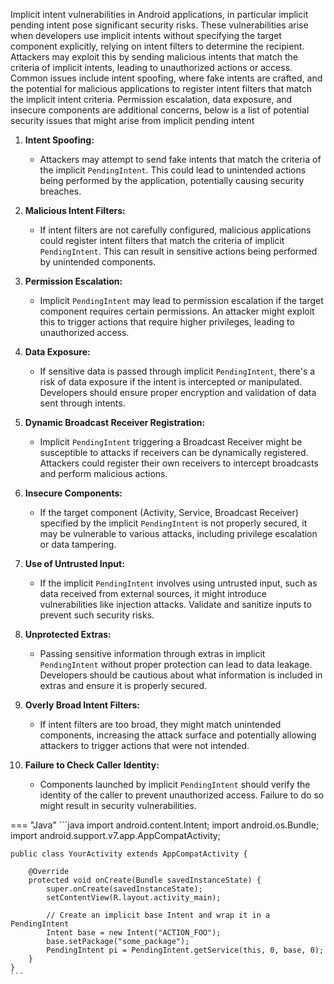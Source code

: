 Implicit intent vulnerabilities in Android applications, in particular implicit pending intent pose significant security risks. These vulnerabilities arise when developers use implicit intents without specifying the target component explicitly, relying on intent filters to determine the recipient. Attackers may exploit this by sending malicious intents that match the criteria of implicit intents, leading to unauthorized actions or access. Common issues include intent spoofing, where fake intents are crafted, and the potential for malicious applications to register intent filters that match the implicit intent criteria. Permission escalation, data exposure, and insecure components are additional concerns, below is a list of potential security issues that might arise from implicit pending intent

1. **Intent Spoofing:**
   - Attackers may attempt to send fake intents that match the criteria of the implicit `PendingIntent`. This could lead to unintended actions being performed by the application, potentially causing security breaches.

2. **Malicious Intent Filters:**
   - If intent filters are not carefully configured, malicious applications could register intent filters that match the criteria of implicit `PendingIntent`. This can result in sensitive actions being performed by unintended components.

3. **Permission Escalation:**
   - Implicit `PendingIntent` may lead to permission escalation if the target component requires certain permissions. An attacker might exploit this to trigger actions that require higher privileges, leading to unauthorized access.

4. **Data Exposure:**
   - If sensitive data is passed through implicit `PendingIntent`, there's a risk of data exposure if the intent is intercepted or manipulated. Developers should ensure proper encryption and validation of data sent through intents.

5. **Dynamic Broadcast Receiver Registration:**
   - Implicit `PendingIntent` triggering a Broadcast Receiver might be susceptible to attacks if receivers can be dynamically registered. Attackers could register their own receivers to intercept broadcasts and perform malicious actions.

6. **Insecure Components:**
   - If the target component (Activity, Service, Broadcast Receiver) specified by the implicit `PendingIntent` is not properly secured, it may be vulnerable to various attacks, including privilege escalation or data tampering.

7. **Use of Untrusted Input:**
   - If the implicit `PendingIntent` involves using untrusted input, such as data received from external sources, it might introduce vulnerabilities like injection attacks. Validate and sanitize inputs to prevent such security risks.

8. **Unprotected Extras:**
   - Passing sensitive information through extras in implicit `PendingIntent` without proper protection can lead to data leakage. Developers should be cautious about what information is included in extras and ensure it is properly secured.

9. **Overly Broad Intent Filters:**
   - If intent filters are too broad, they might match unintended components, increasing the attack surface and potentially allowing attackers to trigger actions that were not intended.

10. **Failure to Check Caller Identity:**
    - Components launched by implicit `PendingIntent` should verify the identity of the caller to prevent unauthorized access. Failure to do so might result in security vulnerabilities.


=== "Java"
	```java
	import android.content.Intent;
	import android.os.Bundle;
	import android.support.v7.app.AppCompatActivity;
	
	public class YourActivity extends AppCompatActivity {
	
	    @Override
	    protected void onCreate(Bundle savedInstanceState) {
	        super.onCreate(savedInstanceState);
	        setContentView(R.layout.activity_main);
	
	        // Create an implicit base Intent and wrap it in a PendingIntent
			Intent base = new Intent("ACTION_FOO");
			base.setPackage("some_package");
			PendingIntent pi = PendingIntent.getService(this, 0, base, 0);
	    }
	}
	```

